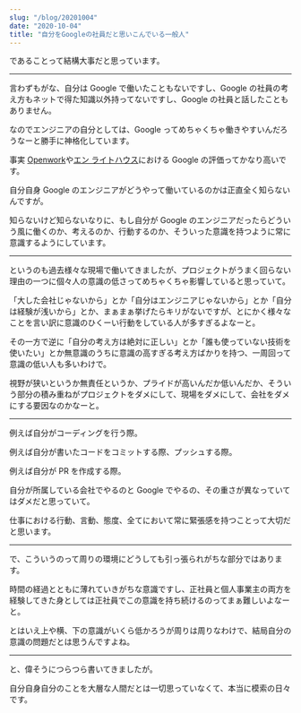 ```yaml
---
slug: "/blog/20201004"
date: "2020-10-04"
title: "自分をGoogleの社員だと思いこんでいる一般人"
---
```


であることって結構大事だと思っています。

---

言わずもがな、自分は Google で働いたこともないですし、Google の社員の考え方もネットで得た知識以外持ってないですし、Google の社員と話したこともありません。

なのでエンジニアの自分としては、Google ってめちゃくちゃ働きやすいんだろうなーと勝手に神格化しています。

事実 [Openwork](https://www.vorkers.com/company.php?m_id=a0910000000G7Hz)や[エン ライトハウス](https://en-hyouban.com/company/10053079977/)における Google の評価ってかなり高いです。

自分自身 Google のエンジニアがどうやって働いているのかは正直全く知らないんですが。

知らないけど知らないなりに、もし自分が Google のエンジニアだったらどういう風に働くのか、考えるのか、行動するのか、そういった意識を持つように常に意識するようにしています。

---

というのも過去様々な現場で働いてきましたが、プロジェクトがうまく回らない理由の一つに個々人の意識の低さってめちゃくちゃ影響していると思っていて。

「大した会社じゃないから」とか「自分はエンジニアじゃないから」とか「自分は経験が浅いから」とか、まぁまぁ挙げたらキリがないですが、とにかく様々なことを言い訳に意識のひくーい行動をしている人が多すぎるよなーと。

その一方で逆に「自分の考え方は絶対に正しい」とか「誰も使っていない技術を使いたい」とか無意識のうちに意識の高すぎる考え方ばかりを持つ、一周回って意識の低い人も多いわけで。

視野が狭いというか無責任というか、プライドが高いんだか低いんだか、そういう部分の積み重ねがプロジェクトをダメにして、現場をダメにして、会社をダメにする要因なのかなーと。

---

例えば自分がコーディングを行う際。

例えば自分が書いたコードをコミットする際、プッシュする際。

例えば自分が PR を作成する際。

自分が所属している会社でやるのと Google でやるの、その重さが異なっていてはダメだと思っていて。

仕事における行動、言動、態度、全てにおいて常に緊張感を持つことって大切だと思います。

---

で、こういうのって周りの環境にどうしても引っ張られがちな部分ではあります。

時間の経過とともに薄れていきがちな意識ですし、正社員と個人事業主の両方を経験してきた身としては正社員でこの意識を持ち続けるのってまぁ難しいよなーと。

とはいえ上や横、下の意識がいくら低かろうが周りは周りなわけで、結局自分の意識の問題だとは思うんですよね。

---

と、偉そうにつらつら書いてきましたが。

自分自身自分のことを大層な人間だとは一切思っていなくて、本当に模索の日々です。

